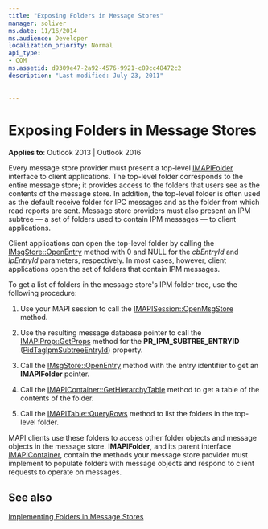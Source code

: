 ```yaml
---
title: "Exposing Folders in Message Stores"
manager: soliver
ms.date: 11/16/2014
ms.audience: Developer
localization_priority: Normal
api_type:
- COM
ms.assetid: d9309e47-2a92-4576-9921-c89cc48472c2
description: "Last modified: July 23, 2011"
 
 
---
```


# Exposing Folders in Message Stores

  
  
**Applies to**: Outlook 2013 | Outlook 2016 
  
Every message store provider must present a top-level [IMAPIFolder](imapifolderimapicontainer.md) interface to client applications. The top-level folder corresponds to the entire message store; it provides access to the folders that users see as the contents of the message store. In addition, the top-level folder is often used as the default receive folder for IPC messages and as the folder from which read reports are sent. Message store providers must also present an IPM subtree — a set of folders used to contain IPM messages — to client applications. 
  
Client applications can open the top-level folder by calling the [IMsgStore::OpenEntry](imsgstore-openentry.md) method with 0 and NULL for the  _cbEntryId_ and  _lpEntryId_ parameters, respectively. In most cases, however, client applications open the set of folders that contain IPM messages. 
  
To get a list of folders in the message store's IPM folder tree, use the following procedure:
  
1. Use your MAPI session to call the [IMAPISession::OpenMsgStore](imapisession-openmsgstore.md) method. 
    
2. Use the resulting message database pointer to call the [IMAPIProp::GetProps](imapiprop-getprops.md) method for the **PR_IPM_SUBTREE_ENTRYID** ([PidTagIpmSubtreeEntryId](pidtagipmsubtreeentryid-canonical-property.md)) property.
    
3. Call the [IMsgStore::OpenEntry](imsgstore-openentry.md) method with the entry identifier to get an **IMAPIFolder** pointer. 
    
4. Call the [IMAPIContainer::GetHierarchyTable](imapicontainer-gethierarchytable.md) method to get a table of the contents of the folder. 
    
5. Call the [IMAPITable::QueryRows](imapitable-queryrows.md) method to list the folders in the top-level folder. 
    
MAPI clients use these folders to access other folder objects and message objects in the message store. **IMAPIFolder**, and its parent interface [IMAPIContainer](imapicontainerimapiprop.md), contain the methods your message store provider must implement to populate folders with message objects and respond to client requests to operate on messages.
  
## See also



[Implementing Folders in Message Stores](implementing-folders-in-message-stores.md)

